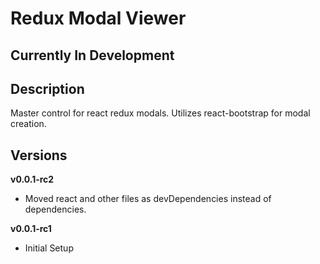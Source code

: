 # Redux Modal Viewer
## Currently In Development
## Description
Master control for react redux modals. Utilizes react-bootstrap for modal creation.
## Versions
**v0.0.1-rc2**
- Moved react and other files as devDependencies instead of dependencies.

**v0.0.1-rc1**
- Initial Setup